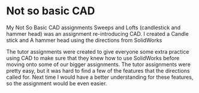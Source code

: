 # Not so basic CAD
My Not So Basic CAD assignments
Sweeps and Lofts (candlestick and hammer head) was an assignment re-introducing CAD. I created a Candle stick and A hammer head using the directions from SolidWorks

The tutor assignments were created to give everyone some extra practice using CAD to make sure that they knew how to use SolidWorks before moving onto some of our bigger assignments. The tutor assignments were pretty easy, but it was hard to find a few of the features that the directions called for. Next time I would have a better understanding for these features, so the assignment would be even easier.

